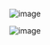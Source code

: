![image](https://github.com/Loki-1/SpringBootApp/assets/134843197/c52a215d-0ca5-4a0d-9216-61708cf944a3)

![image](https://github.com/Loki-1/SpringBootApp/assets/134843197/336fd659-b823-4141-86e0-cc6645a3ca22)

